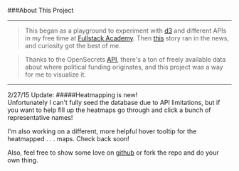 ###About This Project
***

>This began as a playground to experiment with [d3] and different APIs in my free time at [Fullstack Academy].
>Then [this] story ran in the news, and curiosity got the best of me.


>Thanks to the OpenSecrets [API], there's a ton of freely available data
>about where political funding originates, and this project was a way for me to visualize it.

***
2/27/15 Update:
#####Heatmapping is new!  
Unfortunately I can't fully seed the database due to API limitations, but if you want to help fill up the heatmaps go through and click a bunch of representative names!

I'm also working on a different, more helpful hover tooltip for the heatmapped . . . maps.  Check back soon!

Also, feel free to show some love on [github] or fork the repo and do your own thing.



[d3]:http://www.d3js.org
[this]:http://www.salon.com/2014/11/19/house_republicans_just_passed_a_bill_forbidding_scientists_from_advising_the_epa_on_their_own_research/
[Fullstack Academy]:http://www.fullstackacademy.com/
[github]:https://github.com/justincoh/openSecrets
[API]:http://www.opensecrets.org/resources/create/